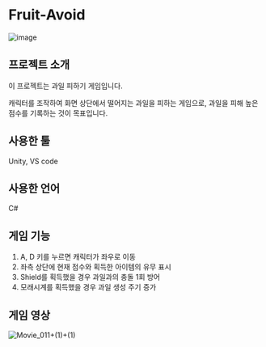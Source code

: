 # Fruit-Avoid
![image](https://github.com/user-attachments/assets/dd177ba5-f3ba-4ac2-b06c-3869225e2dd2)

## 프로젝트 소개
이 프로젝트는 과일 피하기 게임입니다.

캐릭터를 조작하여 화면 상단에서 떨어지는 과일을 피하는 게임으로, 과일을 피해 높은 점수를 기록하는 것이 목표입니다.

## 사용한 툴
Unity, VS code

## 사용한 언어
C#

## 게임 기능
1. A, D 키를 누르면 캐릭터가 좌우로 이동
2. 좌측 상단에 현재 점수와 획득한 아이템의 유무 표시
3. Shield를 획득했을 경우 과일과의 충돌 1회 방어
4. 모래시계를 획득했을 경우 과일 생성 주기 증가

## 게임 영상
![Movie_011+(1)+(1)](https://github.com/user-attachments/assets/f5a812da-c195-4ab7-a351-958514abd123)
